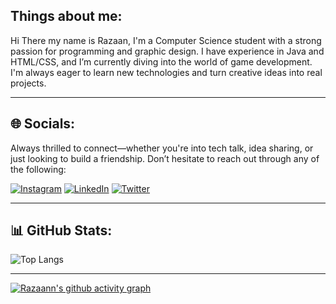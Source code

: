 ## Things about me:
Hi There my name is Razaan, I'm a Computer Science student with a strong passion for programming and graphic design. I have experience in Java and HTML/CSS, and I’m currently diving into the world of game development. I'm always eager to learn new technologies and turn creative ideas into real projects.

---

## 🌐 Socials:
Always thrilled to connect—whether you're into tech talk, idea sharing, or just looking to build a friendship. Don’t hesitate to reach out through any of the following:
<br>

[![Instagram](https://img.shields.io/badge/Instagram-E4405F?style=for-the-badge&logo=instagram&logoColor=white)](https://instagram.com/ranprojectt_)
[![LinkedIn](https://img.shields.io/badge/LinkedIn-0A66C2?style=for-the-badge&logo=linkedin&logoColor=white)](https://www.linkedin.com/in/mrazaanarjuna/)
[![Twitter](https://img.shields.io/badge/Twitter-1DA1F2?style=for-the-badge&logo=twitter&logoColor=white)](https://x.com/Ranprojectt)

---

## 📊 GitHub Stats:

![Top Langs](https://github-readme-stats.vercel.app/api/top-langs/?username=Razaann&layout=compact&theme=radical)

---

[![Razaann's github activity graph](https://github-readme-activity-graph.vercel.app/graph?username=Razaann&theme=tokyo-night)](https://github.com/ashutosh00710/github-readme-activity-graph)

